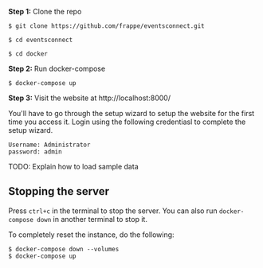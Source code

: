 **Step 1:** Clone the repo

```
$ git clone https://github.com/frappe/eventsconnect.git

$ cd eventsconnect

$ cd docker
```

**Step 2:** Run docker-compose

```
$ docker-compose up
```

**Step 3:** Visit the website at http://localhost:8000/

You'll have to go through the setup wizard to setup the website for the first time you access it. Login using the following credentiasl to complete the setup wizard.

```
Username: Administrator
password: admin
```

TODO: Explain how to load sample data

## Stopping the server

Press `ctrl+c` in the terminal to stop the server. You can also run `docker-compose down` in another terminal to stop it.

To completely reset the instance, do the following:

```
$ docker-compose down --volumes
$ docker-compose up
```
